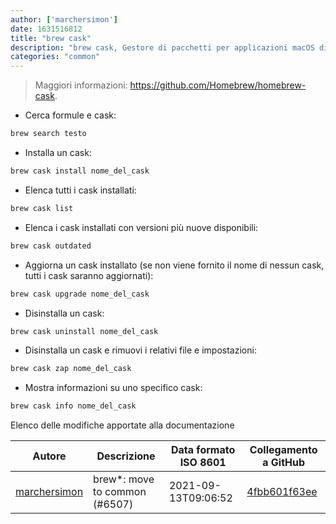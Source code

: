 ```yaml
---
author: ['marchersimon']
date: 1631516812
title: "brew cask"
description: "brew cask, Gestore di pacchetti per applicazioni macOS distribuite sotto forma di file binari."
categories: "common"
---
```

> Maggiori informazioni: <https://github.com/Homebrew/homebrew-cask>.

- Cerca formule e cask:

```bash
brew search testo
```

- Installa un cask:

```bash
brew cask install nome_del_cask
```

- Elenca tutti i cask installati:

```bash
brew cask list
```

- Elenca i cask installati con versioni più nuove disponibili:

```bash
brew cask outdated
```

- Aggiorna un cask installato (se non viene fornito il nome di nessun cask, tutti i cask saranno aggiornati):

```bash
brew cask upgrade nome_del_cask
```

- Disinstalla un cask:

```bash
brew cask uninstall nome_del_cask
```

- Disinstalla un cask e rimuovi i relativi file e impostazioni:

```bash
brew cask zap nome_del_cask
```

- Mostra informazioni su uno specifico cask:

```bash
brew cask info nome_del_cask
```
Elenco delle modifiche apportate alla documentazione


Autore | Descrizione | Data formato ISO 8601 | Collegamento a GitHub
------|-----|-----|-----
[marchersimon](mailto:50295997+marchersimon@users.noreply.github.com) | brew*: move to common (#6507) | 2021-09-13T09:06:52 | [4fbb601f63ee](https://github.com/tldr-pages/tldr/commit/4fbb601f63ee14b0ed9a23d1d9c78bb102a23776)


